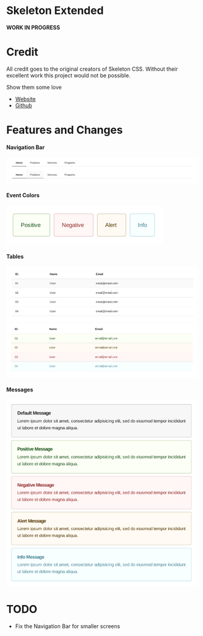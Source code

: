 # Skeleton Extended
__WORK IN PROGRESS__

# Credit
All credit goes to the original creators of Skeleton CSS. Without their excellent work this project would not be possible.

Show them some love 
* [Website](http://getskeleton.com/)
* [Github](https://github.com/dhg/Skeleton/)

# Features and Changes
#### Navigation Bar
![Navigation Bar](screenshots/01_navbar.png)

#### Event Colors
![Event Colors](screenshots/02_event_colors.png)

#### Tables
![Tables](screenshots/03_table.png)
![Tables with Event Colors](screenshots/04_table_event_colors..png)

#### Messages
![Messages](screenshots/05_messages.png)

# TODO
* Fix the Navigation Bar for smaller screens
